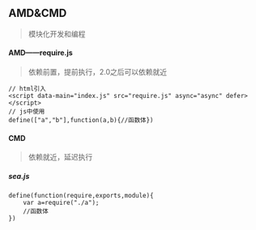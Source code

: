 ## AMD&CMD

> 模块化开发和编程

#### AMD——require.js

> 依赖前置，提前执行，2.0之后可以依赖就近

```
// html引入
<script data-main="index.js" src="require.js" async="async" defer></script>
// js中使用
define(["a","b"],function(a,b){//函数体})
```

#### CMD

> 依赖就近，延迟执行

##### sea.js

```
define(function(require,exports,module){
    var a=require("./a");
    //函数体
})
```



